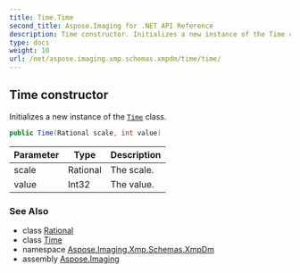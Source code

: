 ```yaml
---
title: Time.Time
second_title: Aspose.Imaging for .NET API Reference
description: Time constructor. Initializes a new instance of the Time class
type: docs
weight: 10
url: /net/aspose.imaging.xmp.schemas.xmpdm/time/time/
---
```

## Time constructor

Initializes a new instance of the [`Time`](../) class.

```csharp
public Time(Rational scale, int value)
```

| Parameter | Type | Description |
| --- | --- | --- |
| scale | Rational | The scale. |
| value | Int32 | The value. |

### See Also

* class [Rational](../../../aspose.imaging.xmp.types.derived/rational/)
* class [Time](../)
* namespace [Aspose.Imaging.Xmp.Schemas.XmpDm](../../time/)
* assembly [Aspose.Imaging](../../../)



